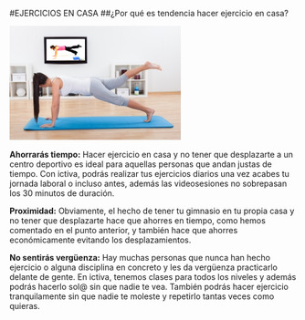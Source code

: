 #EJERCICIOS EN CASA
##¿Por qué es tendencia hacer ejercicio en casa?

![](ejercicio.png)

**Ahorrarás tiempo:** 
Hacer ejercicio en casa y no tener que desplazarte a un centro deportivo es ideal para aquellas personas que andan justas de tiempo. Con ictiva, podrás realizar tus ejercicios diarios una vez acabes tu jornada laboral o incluso antes, además las videosesiones no sobrepasan los 30 minutos de duración.

**Proximidad:**
Obviamente, el hecho de tener tu gimnasio en tu propia casa y no tener que desplazarte hace que ahorres en tiempo, como hemos comentado en el punto anterior, y también hace que ahorres económicamente evitando los desplazamientos.

**No sentirás vergüenza:**
Hay muchas personas que nunca han hecho ejercicio o alguna disciplina en concreto y les da vergüenza practicarlo delante de gente. En ictiva, tenemos clases para todos los niveles y además podrás hacerlo sol@ sin que nadie te vea. También podrás hacer ejercicio tranquilamente sin que nadie te moleste y repetirlo tantas veces como quieras.
